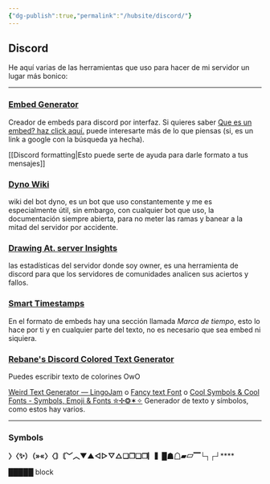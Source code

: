 ```yaml
---
{"dg-publish":true,"permalink":"/hubsite/discord/"}
---
```


## Discord

He aquí varias de las herramientas que uso para hacer de mi servidor un lugar más bonico:

___ 
### [Embed Generator](https://message.style/)
Creador de embeds para discord por interfaz. Si quieres saber [Que es un embed? haz click aquí.](https://www.google.com/search?q=que+es+un+embed+en+discord) puede interesarte más de lo que piensas (si, es un link a google con la búsqueda ya hecha).

[[Discord formatting\|Esto puede serte de ayuda para darle formato a tus mensajes]]

### [Dyno Wiki](https://wiki.dyno.gg/en/modules/autoroles)

wiki del bot dyno, es un bot que uso constantemente y me es especialmente útil, sin embargo, con cualquier bot que uso, la documentación siempre abierta, para no meter las ramas y banear a la mitad del servidor por accidente.

### [Drawing At. server Insights](https://discord.com/developers/servers/822567125095940147/analytics/)
las estadísticas del servidor donde soy owner, es una herramienta de discord para que los servidores de comunidades analicen sus aciertos y fallos.

### [Smart Timestamps](https://hammertime.cyou/)
En el formato de embeds hay una sección llamada *Marca de tiempo*, esto lo hace por ti y en cualquier parte del texto, no es necesario que sea embed ni siquiera.
	
### [Rebane's Discord Colored Text Generator](https://rebane2001.com/discord-colored-text-generator/)
Puedes escribir texto de colorines OwO

[Weird Text Generator ― LingoJam](https://lingojam.com/WeirdTextGenerator) o [Fancy text Font](https://fancy-text.net/es/change-font-generator.php) o [Cool Symbols & Cool Fonts - Symbols, Emoji & Fonts ✮✢❂✶✧](https://coolsymbol.com/)
Generador de texto y símbolos, como estos hay varios.

---

### Symbols 

**〉〈✨）（»«〉〈〙〘﹀︿▼▲◁▷▽△❏❒❑❐▏▍█☗☖▰▱▔└┐┌┘******

█████ block 



